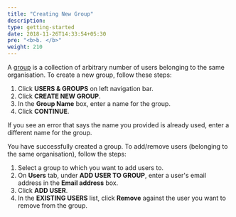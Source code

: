 ```yaml
---
title: "Creating New Group"
description:
type: getting-started
date: 2018-11-26T14:33:54+05:30
pre: "<b>b. </b>"
weight: 210
---
```

A [group](/core-concepts/resource-user-group) is a collection of arbitrary number of users
belonging to the same organisation. To create a new group, follow these steps:

1. Click **USERS & GROUPS** on left navigation bar.
2. Click **CREATE NEW GROUP**.
3. In the **Group Name** box, enter a name for the group.
4. Click **CONTINUE**.

If you see an error that says the name you provided is already used,
enter a different name for the group.

You have successfully created a group. To add/remove users
(belonging to the same organisation), follow the steps:

1. Select a group to which you want to add users to.
2. On **Users** tab, under **ADD USER TO GROUP**, enter a user's email address
   in the **Email address** box.
3. Click **ADD USER**.
4. In the **EXISTING USERS** list, click **Remove** against the user you want
   to remove from the group.
